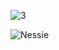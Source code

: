 ![3](https://github.com/Cord-503/Pix/assets/65462583/cb22de0b-bd15-4151-b1d2-8f1e2a5d554f)

![Nessie](https://github.com/Cord-503/Pix/assets/65462583/dd9a8f2f-c964-4fcb-8075-36d5cfb555ef)
